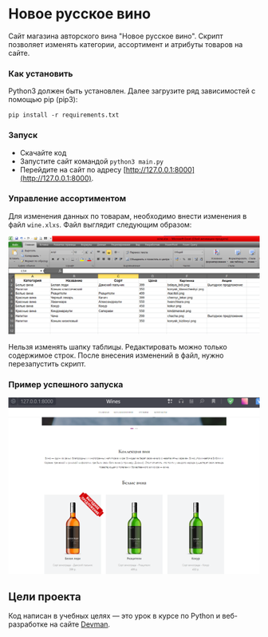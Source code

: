 # Новое русское вино

Сайт магазина авторского вина "Новое русское вино".
Скрипт позволяет изменять категории, ассортимент и атрибуты товаров на сайте.

### Как установить
Python3 должен быть установлен. Далее загрузите ряд зависимостей с помощью pip (pip3):

    pip install -r requirements.txt


### Запуск

- Скачайте код
- Запустите сайт командой `python3 main.py`
- Перейдите на сайт по адресу [http://127.0.0.1:8000](http://127.0.0.1:8000).


### Управление ассортиментом

Для изменения данных по товарам, необходимо внести изменения в файл `wine.xlxs`.
Файл выглядит следующим образом:

![img.png](img.png)

Нельзя изменять шапку таблицы. Редактировать можно только содержимое строк.
После внесения изменений в файл, нужно перезапустить скрипт.

### Пример успешного запуска

![img_1.png](img_1.png)

## Цели проекта

Код написан в учебных целях — это урок в курсе по Python и веб-разработке на сайте [Devman](https://dvmn.org).
